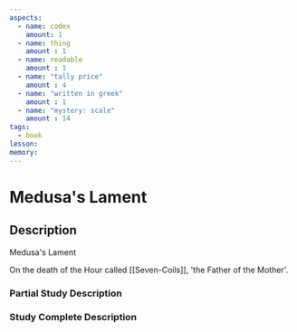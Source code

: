 ```yaml
---
aspects: 
  - name: codex
    amount: 1
  - name: thing
    amount : 1
  - name: readable
    amount : 1
  - name: "tally price"
    amount : 4
  - name: "written in greek"
    amount : 1
  - name: "mystery: scale"
    amount : 14
tags:
  - book
lesson: 
memory: 
---
```


# Medusa's Lament

## Description
Medusa's Lament

On the death of the Hour called [[Seven-Coils]], 'the Father of the Mother'.
### Partial Study Description

### Study Complete Description
